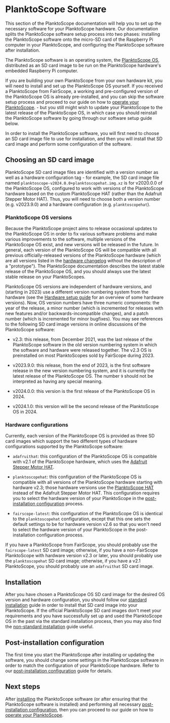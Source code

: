 # PlanktoScope Software

This section of the PlanktoScope documentation will help you to set up the necessary software for your PlanktoScope hardware. Our documentation splits the PlanktoScope software setup process into two phases: installing the PlanktoScope software onto the micro-SD card of the Raspberry Pi computer in your PlanktoScope, and configuring the PlanktoScope software after installation.

The PlanktoScope software is an operating system, the [PlanktoScope OS](../../reference/software/architecture/os.md), distributed as an SD card image to be run on the PlanktoScope hardware's embedded Raspberry Pi computer.

If you are building your own PlanktoScope from your own hardware kit, you will need to install and set up the PlanktoScope OS yourself. If you received a PlanktoScope from FairScope, a working and pre-configured version of the PlanktoScope OS is already pre-installed, and you can skip the software setup process and proceed to our guide on how to [operate your PlanktoScope](../../operation/index.md). - but you still might wish to update your PlanktoScope to the latest release of the PlanktoScope OS, in which case you should reinstall the PlanktoScope software by going through our software setup guide below.

In order to install the PlanktoScope software, you will first need to choose an SD card image file to use for installation, and then you will install that SD card image and perform some configuration of the software.

## Choosing an SD card image

PlanktoScope SD card image files are identified with a version number as well as a hardware configuration tag - for example, the SD card image file named `planktoscope-v2024.0.0+planktoscopehat.img.xz` is for v2020.0.0 of the PlanktoScope OS, configured to work with versions of the PlanktoScope hardware based on the custom PlanktoScope HAT (rather than the Adafruit Stepper Motor HAT). Thus, you will need to choose both a version number (e.g. v2023.9.0) and a hardware configuration (e.g. `planktoscopehat`).

### PlanktoScope OS versions

Because the PlanktoScope project aims to release occasional updates to the PlanktoScope OS in order to fix various software problems and make various improvements to the software, multiple versions of the PlanktoScope OS exist, and new versions will be released in the future. In general, each version of the PlanktoScope OS will be compatible with all previous officially-released versions of the PlanktoScope hardware (which are all versions listed in the [hardware changelog](../../reference/hardware/changelog.md) without the description of a "prototype"). The PlanktoScope documentation describes the latest stable release of the PlanktoScope OS, and you should always use the latest stable release on your PlanktoScopes.

PlanktoScope OS versions are independent of hardware versions, and (starting in 2023) use a different version numbering system from the hardware (see the [Hardware setup guide](../hardware/index.md#hardware-versions) for an overview of some hardware versions). Now, OS version numbers have three numeric components: the year of the release, a minor number (which is incremented for releases with new features and/or backwards-incompatible changes), and a patch number (which is incremented for minor bugfixes). You may see references to the following SD card image versions in online discussions of the PlanktoScope software:

- v2.3: this release, from December 2021, was the last release of the PlanktoScope software in the old version numbering system in which the software and hardware were released together. The v2.3 OS is preinstalled on most PlanktoScopes sold by FairScope during 2023.

- v2023.9.0: this release, from the end of 2023, is the first software release in the new version numbering system, and it is currently the latest release of the PlanktoScope OS. The number `9` should not be interpreted as having any special meaning.

- v2024.0.0: this version is the first release of the PlanktoScope OS in 2024.

- v2024.1.0: this version will be the second release of the PlanktoScope OS in 2024.

### Hardware configurations

Currently, each version of the PlanktoScope OS is provided as three SD card images which support the two different types of hardware configurations supported by the PlanktoScope software:

- `adafruithat`: this configuration of the PlanktoScope OS is compatible with v2.1 of the PlanktoScope hardware, which uses the [Adafruit Stepper Motor HAT](https://learn.adafruit.com/adafruit-dc-and-stepper-motor-hat-for-raspberry-pi/overview).

- `planktoscopehat`: this configuration of the PlanktoScope OS is compatible with all versions of the PlanktoScope hardware starting with hardware v2.3; those hardware versions use the [PlanktoScope HAT](../../reference/hardware/hat.md) instead of the Adafruit Stepper Motor HAT. This configuration requires you to select the hardware version of your PlanktoScope in the [post-installation configuration](config.md) process.

- `fairscope-latest`: this configuration of the PlanktoScope OS is identical to the `planktoscopehat` configuration, except that this one sets the default settings to be for hardware version v2.6 so that you won't need to select the hardware version of your PlanktoScope in the post-installation configuration process.

If you have a PlanktoScope from FairScope, you should probably use the `fairscope-latest` SD card image; otherwise, if you have a non-FairScope PlanktoScope with hardware version v2.3 or later, you should probably use the `planktoscopehat` SD card image; otherwise, if you have a v2.1 PlanktoScope, you should probably use an `adafruithat` SD card image.

## Installation

After you have chosen a PlanktoScope OS SD card image for the desired OS version and hardware configuration, you should follow our [standard installation](standard-install.md) guide in order to install that SD card image into your PlanktoScope. If the official PlanktoScope SD card images don't meet your requirements and you have successfully set up and used the PlanktoScope OS in the past via the standard installation process, then you may also find the [non-standard installation](nonstandard-install.md) guide useful.

## Post-installation configuration

The first time you start the PlanktoScope after installing or updating the software, you should change some settings in the PlanktoScope software in order to match the configuration of your PlanktoScope hardware. Refer to our [post-installation configuration](config.md) guide for details.

## Next steps

After [installing](standard-install.md) the PlanktoScope software (or after ensuring that the PlanktoScope software is installed) and performing all necessary [post-installation configuration](config.md), then you can proceed to our guide on how to [operate your PlanktoScope](../../operation/index.md).
